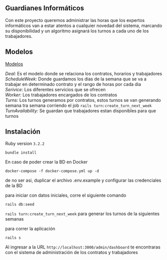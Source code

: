 ## Guardianes Informáticos

Con este proyecto queremos administrar las horas que los expertos informáticos van a estar atentos a cualquier novedad del sistema, marcando su disponibilidad y un algoritmo asignará los turnos a cada uno de los trabajadores.

## Modelos

[Modelos](https://miro.com/app/board/uXjVMZ6LvYo=/)

*Deal:*  Es el modelo donde se relaciona los contratos, horarios y trabajadores  
*ScheduleWeek:* Donde guardamos los dias de la semana que se va a trabajar en determinado contrato y el rango de horas por cada dia  
*Serivice:* Los diferentes servicios que se ofrecen  
*Worker:* Los trabajadores encargados de los contratos  
*Turns:* Los turnos generamos por contratos, estos turnos se van generando semana tra semana corriendo el job `rails turn:create_turn_next_week`  
*TurnAvailability:* Se guardan que trabajadores estan disponibles para que turnos  

## Instalación

Ruby version `3.2.2`

```
bundle install
```

En caso de poder crear la BD en Docker

```
docker-compose -f docker-compose.yml up -d
```

de no ser asi, duplicar el archivo .env.example y configurar las credenciales de la BD

para iniciar con datos iniciales, corre el siguiente comando

```
rails db:seed
```
`rails turn:create_turn_next_week` para generar los turnos de la siguientes semanas

para correr la aplicación
```
rails s
```

Al ingresar a la URL `http://localhost:3000/admin/dashboard` te encontraras con el sistema de administración de los contratos y trabajadores
